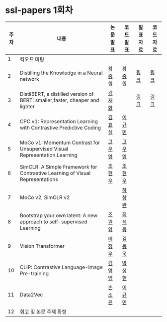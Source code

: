 # ssl-papers 1회차

|주차|내용|논문 발표|코드 발표|발표 자료|코드 자료|
|-|-|-|-|-|-|
|1|킥오프 미팅|||||
|2|Distilling the Knowledge in a Neural network|[황중원](https://github.com/JohnHJW)|[황중원](https://github.com/JohnHJW)|[링크](https://github.com/modu-ssl-lab/ssl-papers/issues/1)|[링크](https://github.com/modu-ssl-lab/ssl-papers/issues/2)|
|3|DistilBERT, a distilled version of BERT: smaller,faster, cheaper and lighter|[김재화](https://github.com/najaehwa)||[링크](https://github.com/modu-ssl-lab/ssl-papers/issues/3)|[링크](https://github.com/modu-ssl-lab/ssl-papers/issues/4)|
|4|CPC v1: Representation Learning with Contrastive Predictive Coding|[김효실]()|[이규민]()|||
|5|MoCo v1: Momentum Contrast for Unsupervised Visual Representation Learning|[고우영]()|[고우영]()|||
|6|SimCLR: A Simple Framework for Contrastive Learning of Visual Representations|[조현우]()|[조현우]()|||
|7|MoCo v2, SimCLR v2||[하창완]()|||
|8|Bootstrap your own latent: A new approach to self-supervised Learning|[조원양]()|[최석웅]()|||
|9|Vision Transformer|[이정우]()|[김동욱]()|||
|10|CLIP: Contrastive Language-Image Pre-training|[김영범]()|[박정현]()|||
|11|Data2Vec|[손소윤]()|[이규민]()|||
|12|회고 및 논문 주제 확정|||||
